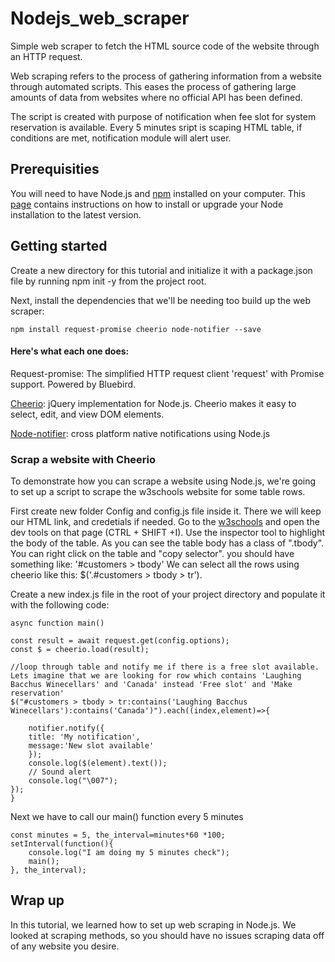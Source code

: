 # Nodejs_web_scraper
Simple web scraper to fetch the HTML source code of the website through an HTTP request.

Web scraping refers to the process of gathering information from a website through automated scripts. This eases the process of gathering large amounts of data from websites where no official API has been defined.

The script is created with purpose of notification when fee slot for system reservation is available. Every 5 minutes sript is scaping HTML table, if conditions are met, notification module will alert user.

## Prerequisities
You will need to have Node.js and [npm](https://www.npmjs.com/get-npm) installed on your computer. This [page](https://www.npmjs.com/get-npm) contains instructions on how to install or upgrade your Node installation to the latest version.

## Getting started
Create a new  directory for this tutorial and initialize it with a package.json file by running npm init -y from the project root.

Next, install the dependencies that we'll be needing too build up the web scraper:

`npm install request-promise cheerio node-notifier --save`

#### Here's what each one does:

Request-promise: The simplified HTTP request client 'request' with Promise support. Powered by Bluebird.

[Cheerio](https://cheerio.js.org/): jQuery implementation for Node.js. Cheerio makes it easy to select, edit, and view DOM elements.

[Node-notifier](https://www.npmjs.com/package/node-notifier): cross platform native notifications using Node.js

### Scrap a website with Cheerio
To demonstrate how you can scrape a website using Node.js, we're going to set up a script to scrape the w3schools website for some table rows.

First create new folder Config and config.js file inside it. There we will keep our HTML link, and credetials if needed.
Go to the [w3schools](https://www.w3schools.com/html/html_tables.asp) and open the dev tools on that page (CTRL + SHIFT +I).
Use the inspector tool to highlight the body of the table. 
As you can see the table body has a class of ".tbody". You can right click on the table and "copy selector". you should have something like:
'#customers > tbody' 
We can select all the rows using cheerio like this: $('.#customers > tbody > tr'). 

Create a new index.js file in the root of your project directory and populate it with the following code:

    async function main()

    const result = await request.get(config.options);
    const $ = cheerio.load(result);
    
    //loop through table and notify me if there is a free slot available. Lets imagine that we are looking for row which contains 'Laughing Bacchus Winecellars' and 'Canada' instead 'Free slot' and 'Make reservation'
    $("#customers > tbody > tr:contains('Laughing Bacchus Winecellars'):contains('Canada')").each((index,element)=>{

        notifier.notify({
        title: 'My notification',
        message:'New slot available'
        });
        console.log($(element).text());
        // Sound alert
        console.log("\007");
    });
    }
    
Next we have to call our main() function every 5 minutes
   
    const minutes = 5, the_interval=minutes*60 *100;
    setInterval(function(){
        console.log("I am doing my 5 minutes check");
        main();
    }, the_interval);

## Wrap up
In this tutorial, we learned how to set up web scraping in Node.js. We looked at scraping methods, so you should have no issues scraping data off of any website you desire.

